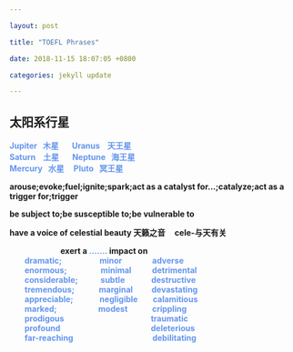 ```yaml
---

layout: post

title: "TOEFL Phrases"

date: 2018-11-15 18:07:05 +0800

categories: jekyll update

---
```


## **太阳系行星**  
<strong>
<span style="color:#6495ED;">Jupiter&nbsp;&nbsp;&nbsp;木星 &nbsp;&nbsp;&nbsp;&nbsp;&nbsp;&nbsp;Uranus &nbsp;&nbsp;&nbsp;天王星  </span>
<br>
<span style="color:#6495ED;">Saturn &nbsp;&nbsp;&nbsp;土星 &nbsp;&nbsp;&nbsp;&nbsp;&nbsp;&nbsp;Neptune&nbsp;&nbsp;&nbsp;海王星 </span>
<br>
<span style="color:#6495ED;">Mercury&nbsp;&nbsp;&nbsp;水星 &nbsp;&nbsp;&nbsp;&nbsp;Pluto&nbsp;&nbsp;&nbsp;冥王星</span>  

<br>

arouse;evoke;fuel;ignite;spark;act as a catalyst for...;catalyze;act as a trigger for;trigger

be subject to;be susceptible to;be vulnerable to

have a voice of celestial beauty 天籁之音  &nbsp;&nbsp;&nbsp;&nbsp;cele-与天有关

&nbsp;&nbsp;&nbsp;&nbsp;&nbsp;&nbsp;&nbsp;&nbsp;&nbsp;&nbsp;&nbsp;&nbsp;&nbsp;&nbsp;&nbsp;&nbsp;&nbsp;&nbsp;&nbsp;&nbsp;&nbsp;&nbsp;&nbsp;&nbsp;&nbsp;&nbsp;&nbsp;exert a <span style="color:#6495ED;">....... </span>impact on<span style="color:#6495ED;">  
&nbsp;&nbsp;&nbsp;&nbsp;&nbsp;&nbsp;&nbsp;&nbsp;dramatic;&nbsp;&nbsp;&nbsp;&nbsp;&nbsp;&nbsp;&nbsp;&nbsp;&nbsp;&nbsp;&nbsp;&nbsp;&nbsp;&nbsp;&nbsp;&nbsp;&nbsp;&nbsp;&nbsp;&nbsp;minor&nbsp;&nbsp;&nbsp;&nbsp;&nbsp;&nbsp;&nbsp;&nbsp;&nbsp;&nbsp;&nbsp;&nbsp;&nbsp;&nbsp;&nbsp;&nbsp;adverse  
&nbsp;&nbsp;&nbsp;&nbsp;&nbsp;&nbsp;&nbsp;&nbsp;enormous;&nbsp;&nbsp;&nbsp;&nbsp;&nbsp;&nbsp;&nbsp;&nbsp;&nbsp;&nbsp;&nbsp;&nbsp;&nbsp;&nbsp;&nbsp;&nbsp;&nbsp;&nbsp;minimal&nbsp;&nbsp;&nbsp;&nbsp;&nbsp;&nbsp;&nbsp;&nbsp;&nbsp;&nbsp;&nbsp;detrimental  
&nbsp;&nbsp;&nbsp;&nbsp;&nbsp;&nbsp;&nbsp;&nbsp;considerable;&nbsp;&nbsp;&nbsp;&nbsp;&nbsp;&nbsp;&nbsp;&nbsp;&nbsp;&nbsp;&nbsp;&nbsp;subtle&nbsp;&nbsp;&nbsp;&nbsp;&nbsp;&nbsp;&nbsp;&nbsp;&nbsp;&nbsp;&nbsp;&nbsp;&nbsp;&nbsp;destructive  
&nbsp;&nbsp;&nbsp;&nbsp;&nbsp;&nbsp;&nbsp;&nbsp;tremendous;&nbsp;&nbsp;&nbsp;&nbsp;&nbsp;&nbsp;&nbsp;&nbsp;&nbsp;&nbsp;&nbsp;&nbsp;&nbsp;marginal&nbsp;&nbsp;&nbsp;&nbsp;&nbsp;&nbsp;&nbsp;&nbsp;&nbsp;&nbsp;devastating  
&nbsp;&nbsp;&nbsp;&nbsp;&nbsp;&nbsp;&nbsp;&nbsp;appreciable;&nbsp;&nbsp;&nbsp;&nbsp;&nbsp;&nbsp;&nbsp;&nbsp;&nbsp;&nbsp;&nbsp;&nbsp;&nbsp;&nbsp;negligible&nbsp;&nbsp;&nbsp;&nbsp;&nbsp;&nbsp;&nbsp;&nbsp;calamitious  
&nbsp;&nbsp;&nbsp;&nbsp;&nbsp;&nbsp;&nbsp;&nbsp;marked;&nbsp;&nbsp;&nbsp;&nbsp;&nbsp;&nbsp;&nbsp;&nbsp;&nbsp;&nbsp;&nbsp;&nbsp;&nbsp;&nbsp;&nbsp;&nbsp;&nbsp;&nbsp;&nbsp;&nbsp;&nbsp;&nbsp;modest&nbsp;&nbsp;&nbsp;&nbsp;&nbsp;&nbsp;&nbsp;&nbsp;&nbsp;&nbsp;&nbsp;&nbsp;&nbsp;crippling  
&nbsp;&nbsp;&nbsp;&nbsp;&nbsp;&nbsp;&nbsp;&nbsp;prodigous&nbsp;&nbsp;&nbsp;&nbsp;&nbsp;&nbsp;&nbsp;&nbsp;&nbsp;&nbsp;&nbsp;&nbsp;&nbsp;&nbsp;&nbsp;&nbsp;&nbsp;&nbsp;&nbsp;&nbsp;&nbsp;&nbsp;&nbsp;&nbsp;&nbsp;&nbsp;&nbsp;&nbsp;&nbsp;&nbsp;&nbsp;&nbsp;&nbsp;&nbsp;&nbsp;&nbsp;&nbsp;&nbsp;&nbsp;&nbsp;&nbsp;&nbsp;&nbsp;&nbsp;&nbsp;&nbsp;traumatic  
&nbsp;&nbsp;&nbsp;&nbsp;&nbsp;&nbsp;&nbsp;&nbsp;profound&nbsp;&nbsp;&nbsp;&nbsp;&nbsp;&nbsp;&nbsp;&nbsp;&nbsp;&nbsp;&nbsp;&nbsp;&nbsp;&nbsp;&nbsp;&nbsp;&nbsp;&nbsp;&nbsp;&nbsp;&nbsp;&nbsp;&nbsp;&nbsp;&nbsp;&nbsp;&nbsp;&nbsp;&nbsp;&nbsp;&nbsp;&nbsp;&nbsp;&nbsp;&nbsp;&nbsp;&nbsp;&nbsp;&nbsp;&nbsp;&nbsp;&nbsp;&nbsp;&nbsp;&nbsp;&nbsp;&nbsp;&nbsp;deleterious    
&nbsp;&nbsp;&nbsp;&nbsp;&nbsp;&nbsp;&nbsp;&nbsp;far-reaching&nbsp;&nbsp;&nbsp;&nbsp;&nbsp;&nbsp;&nbsp;&nbsp;&nbsp;&nbsp;&nbsp;&nbsp;&nbsp;&nbsp;&nbsp;&nbsp;&nbsp;&nbsp;&nbsp;&nbsp;&nbsp;&nbsp;&nbsp;&nbsp;&nbsp;&nbsp;&nbsp;&nbsp;&nbsp;&nbsp;&nbsp;&nbsp;&nbsp;&nbsp;&nbsp;&nbsp;&nbsp;&nbsp;&nbsp;&nbsp;&nbsp;&nbsp;debilitating</span>

[jekyll-docs]: https://jekyllrb.com/docs/home

[jekyll-gh]: https://github.com/jekyll/jekyll

[jekyll-talk]: https://talk.jekyllrb.com/

